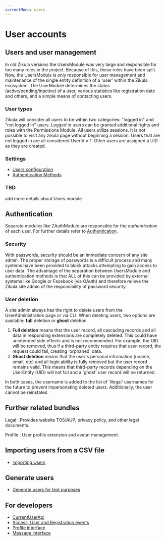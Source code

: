 ```yaml
---
currentMenu: users
---
```

# User accounts

## Users and user management

In old Zikula versions the UsersModule was very large and responsible for too many roles in the project.
Because of this, these roles have been split. Now, the UsersModule is only responsible for user management
and maintenance of the single entity definition of a 'user' within the Zikula ecosystem. The UserModule
determines the status (active/pending/inactive) of a user, various statistics like registration date and others,
and a simple means of contacting users.

### User types

Zikula will consider all users to be within two categories: "logged in" and "not logged in" users. Logged in users can
be granted additional rights and roles with the Permissions Module. All users utilize sessions. It is not possible to 
visit any zikula page without beginning a session. Users that are not logged in are all considered UserId = 1. Other
users are assigned a UID as they are created.

### Settings

- [Users configuration](UsersConfiguration.md)
- [Authentication Methods](AuthenticationMethods.md)

### TBD

add more details about Users module

## Authentication

Separate modules like ZAuthModule are responsible for the *authentication* of each user. For further details refer to [Authentication](../Authentication/README.md).

### Security

With passwords, security should be an immediate concern of any site admin. The proper storage of passwords is a difficult
process and many systems have been provided to block attacks attempting to gain access to user data. The advantage of
the separation between UsersModule and authentication methods is that ALL of this can be provided by external systems
like Google or Facebook (via OAuth) and therefore relieve the Zikula site admin of the responsibility of password security.

### User deletion

A site admin always has the right to delete users from the UserAdministration page or via CLI. When deleting users, two
options are available: **full** deletion or **ghost** deletion.

 1) **Full deletion** means that the user record, all cascading records and all data in responding extensions are completely
    deleted. This could have unintended side effects and is not recommended. For example, the UID will be removed, thus
    if a third-party entity requires that user-record, the request could fail, creating 'orphaned' data.
 2) **Ghost deletion** means that the user's personal information (uname, email, etc) and all login ability is fully removed
    but the user record remains valid. This means that third-party records depending on the UserEntity (UID) will not
    fail and a 'ghost' user record will be returned.

In both cases, the username is added to the list of 'illegal' usernames for the future to prevent impersonating deleted users.
Additionally, the user cannot be reinstated.

## Further related bundles

Legal
: Provides website TOS/AUP, privacy policy, and other legal documents.

Profile
: User profile extension and avatar management.

## Importing users from a CSV file

- [Importing Users](ImportFromFile.md)

## Generate users

- [Generate users for test purposes](GenerateUsers.md)

## For developers

- [CurrentUserApi](Dev/CurrentUserApi.md)
- [Access, User and Registration events](Dev/AccessUserAndRegistrationEvents.md)
- [Profile interface](Dev/ProfileInterface.md)
- [Message interface](Dev/MessageInterface.md)

